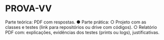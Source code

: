 # PROVA-VV
Parte teórica: PDF com respostas.  ● Parte prática:  ○ Projeto com as classes e testes (link para repositórios ou drive com códigos).  ○ Relatório PDF com: explicações, evidências dos testes (prints ou logs), justificativas.
